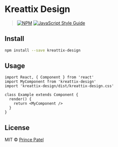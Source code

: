 # Kreattix Design

> [![NPM](https://img.shields.io/npm/v/kreattix-design.svg)](https://www.npmjs.com/package/kreattix-design) [![JavaScript Style Guide](https://img.shields.io/badge/code_style-standard-brightgreen.svg)](https://standardjs.com)

## Install

```bash
npm install --save kreattix-design
```

## Usage

```tsx
import React, { Component } from 'react'
import MyComponent from 'kreattix-design'
import 'kreattix-design/dist/kreattix-design.css'

class Example extends Component {
  render() {
    return <MyComponent />
  }
}
```

## License

MIT © [Prince Patel](https://github.com/kreattix-design)
